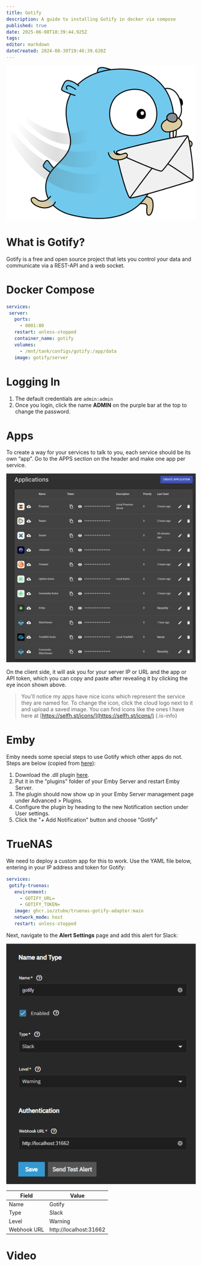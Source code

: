 ```yaml
---
title: Gotify
description: A guide to installing Gotify in docker via compose
published: true
date: 2025-06-08T18:39:44.925Z
tags: 
editor: markdown
dateCreated: 2024-08-30T19:46:39.620Z
---
```


![](/gotify-logo-883925222.png)

# What is Gotify?

Gotify is a free and open source project that lets you control your data and communicate via a REST-API and a web socket.

# Docker Compose

```yaml
services:
 server:
   ports:
     - 8001:80
   restart: unless-stopped
   container_name: gotify
   volumes:
     - /mnt/tank/configs/gotify:/app/data
   image: gotify/server
```

# Logging In

1. The default credentials are `admin:admin`
1. Once you login, click the name **ADMIN** on the purple bar at the top to change the password.

# Apps

To create a way for your services to talk to you, each service should be its own “app”. Go to the APPS section on the header and make one app per service. 

![](/screenshot_from_2024-08-30_15-47-57.png)

On the client side, it will ask you for your server IP or URL and the app or API token, which you can copy and paste after revealing it by clicking the eye incon shown above.

> You'll notice my apps have nice icons which represent the service they are named for. To change the icon, click the cloud logo next to it and upload a saved image. You can find icons like the ones I have here at [https://selfh.st/icons/](https://selfh.st/icons/)
{.is-info}


# Emby

Emby needs some special steps to use Gotify which other apps do not. Steps are below (copied from [here](https://emby.media/community/index.php?/topic/90463-gotify-notifications/)):

1.  Download the .dll plugin [here](https://github.com/rootforbid/Emby.Plugins.Gotify/releases/download/v2.0.0.0/MediaBrowser.Plugins.GotifyNotifications.dll).
2.  Put it in the "plugins" folder of your Emby Server and restart Emby Server.
3.  The plugin should now show up in your Emby Server management page under Advanced > Plugins.
4.  Configure the plugin by heading to the new Notification section under User settings.
5.  Click the "+ Add Notification" button and choose "Gotify"

# TrueNAS

We need to deploy a custom app for this to work. Use the YAML file below, entering in your IP address and token for Gotify:

```yaml
services:
 gotify-truenas:
   environment:
     - GOTIFY_URL=
     - GOTIFY_TOKEN=
   image: ghcr.io/ztube/truenas-gotify-adapter:main
   network_mode: host
   restart: unless-stopped
```

Next, navigate to the **Alert Settings** page and add this alert for Slack:

![](/image.png)

| Field | Value |
| --- | --- |
|Name|Gotify|
|Type|Slack|
|Level|Warning|
|Webhook URL|http://localhost:31662|

# Video
[](https://youtu.be/CaKs9M2SL3k)